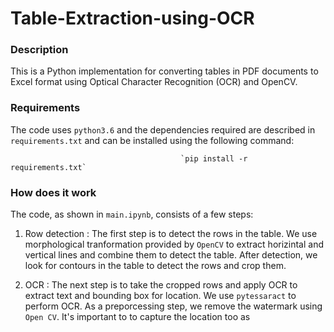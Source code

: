 # Table-Extraction-using-OCR

### Description

This is a Python implementation for converting tables in PDF documents to Excel format using Optical Character Recognition (OCR) and OpenCV.

### Requirements

The code uses `python3.6` and the dependencies required are described in `requirements.txt` and can be installed using the following command:

                                          `pip install -r requirements.txt`
  
  
### How does it work

The code, as shown in `main.ipynb`, consists of a few steps:

1. Row detection : The first step is to detect the rows in the table. We use morphological tranformation provided by `OpenCV` to extract horizintal and vertical lines and combine them to detect the table. After detection, we look for contours in the table to detect the rows and crop them.


2. OCR : The next step is to take the cropped rows and apply OCR to extract text and bounding box for location. We use `pytessaract` to perform OCR. As a preporcessing step, we remove the watermark using `Open CV`. It's important to to capture the location too as 
                                          
                                          
